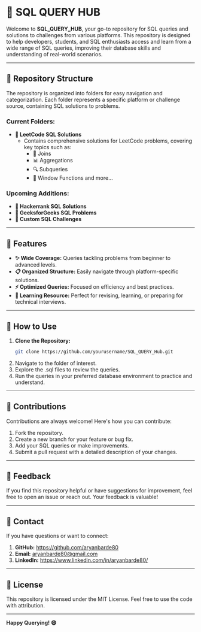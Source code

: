 # 📕 SQL QUERY HUB

Welcome to **SQL_QUERY_HUB**, your go-to repository for SQL queries and solutions to challenges from various platforms. This repository is designed to help developers, students, and SQL enthusiasts access and learn from a wide range of SQL queries, improving their database skills and understanding of real-world scenarios.

---

## 📂 Repository Structure

The repository is organized into folders for easy navigation and categorization. Each folder represents a specific platform or challenge source, containing SQL solutions to problems.

### Current Folders:

- **📁 LeetCode SQL Solutions**
  - Contains comprehensive solutions for LeetCode problems, covering key topics such as:
    - 🧩 Joins
    - 📊 Aggregations
    - 🔍 Subqueries
    - 🎯 Window Functions and more...

### Upcoming Additions:
- **📁 Hackerrank SQL Solutions**
- **📁 GeeksforGeeks SQL Problems**
- **📁 Custom SQL Challenges**

---

## 🚀 Features

- **✨ Wide Coverage:** Queries tackling problems from beginner to advanced levels.
- **📋 Organized Structure:** Easily navigate through platform-specific solutions.
- **⚡ Optimized Queries:** Focused on efficiency and best practices.
- **📘 Learning Resource:** Perfect for revising, learning, or preparing for technical interviews.

---

## 🔗 How to Use

1. **Clone the Repository:**
   ```bash
   git clone https://github.com/yourusername/SQL_QUERY_Hub.git
2. Navigate to the folder of interest.
3. Explore the .sql files to review the queries.
4. Run the queries in your preferred database environment to practice and understand.

---

## 🤝 Contributions

Contributions are always welcome! Here's how you can contribute:

1. Fork the repository.
2. Create a new branch for your feature or bug fix.
3. Add your SQL queries or make improvements.
4. Submit a pull request with a detailed description of your changes.

---

## 🌟 Feedback

If you find this repository helpful or have suggestions for improvement, feel free to open an issue or reach out. Your feedback is valuable!

---

## 📧 Contact

If you have questions or want to connect:

1. **GitHub:** https://github.com/aryanbarde80
2. **Email:** aryanbarde80@gmail.com
3. **LinkedIn:** https://www.linkedin.com/in/aryanbarde80/

---

## 📜 License

This repository is licensed under the MIT License. Feel free to use the code with attribution.

---

**Happy Querying! 😄**




